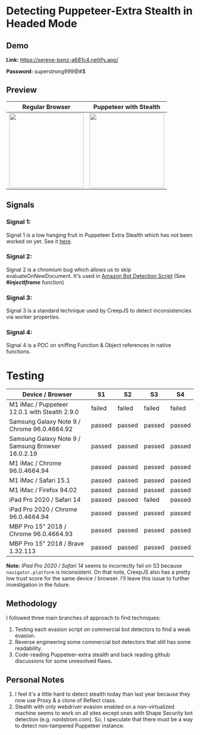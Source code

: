 # Detecting Puppeteer-Extra Stealth in Headed Mode

## Demo
**Link:** https://serene-benz-a681c4.netlify.app/

**Password:** superstrong999@#$

## Preview
| Regular Browser | Puppeteer with Stealth |
|-----------------|------------------------|
|<img src="https://user-images.githubusercontent.com/11026445/145713931-80eec91d-42be-423a-99d7-5a70a58ac2bd.png" width="200">|<img src="https://user-images.githubusercontent.com/11026445/145714077-35426b3d-552a-4af2-84dd-49134212b2b4.png" width="200">|

## Signals

### Signal 1:
Signal 1 is a low hanging fruit in Puppeteer Extra Stealth which has not been worked on yet. See it [here](https://github.com/berstend/puppeteer-extra/pull/565).

### Signal 2:
Signal 2 is a chromium bug which allows us to skip evaluateOnNewDocument. It's used in [Amazon Bot Detection Script](https://github.com/chris124567/commercial-bot-detectors/blob/master/files/amazon.js) (See **#_injectIframe_** function)

### Signal 3:
Signal 3 is a standard technique used by CreepJS to detect inconsistencies via worker properties.

### Signal 4:
Signal 4 is a POC on sniffing Function & Object references in native functions.

# Testing
| Device / Browser                                  | S1     | S2     | S3     | S4     |
|---------------------------------------------------|--------|--------|--------|--------|
| M1 iMac / Puppeteer 12.0.1 with Stealth 2.9.0     | failed | failed | failed | failed |
| Samsung Galaxy Note 9 / Chrome 96.0.4664.92       | passed | passed | passed | passed   |
| Samsung Galaxy Note 9 / Samsung Browser 16.0.2.19 | passed | passed | passed | passed   |
| M1 iMac / Chrome 96.0.4664.94                     | passed | passed | passed | passed   |
| M1 iMac / Safari 15.1                             | passed | passed | passed | passed   |
| M1 iMac / Firefox 94.02                           | passed | passed | passed | passed   |
| iPad Pro 2020 / Safari 14                         | passed | passed | failed | passed   |
| iPad Pro 2020 / Chrome 96.0.4664.94               | passed | passed | passed | passed   |
| MBP Pro 15" 2018 / Chrome 96.0.4664.93            | passed | passed | passed | passed   |
| MBP Pro 15" 2018 / Brave 1.32.113                 | passed | passed | passed | passed   |

**Note:** _IPad Pro 2020 / Safari 14_ seems to incorrectly fail on S3 because `navigator.platform` is inconsistent. On that note, CreepJS also has a pretty low trust score for the same device / browser. I'll leave this issue to further investigation in the future.

## Methodology
I followed three main branches of approach to find techniques:
1. Testing each evasion script on commercial bot detectors to find a weak evasion.
2. Reverse engineering some commercial bot detectors that still has some readability.
3. Code-reading Puppeteer-extra stealth and back reading github discussions for some unresolved flaws.

## Personal Notes
1. I feel it's a little hard to detect stealth today than last year because they now use Proxy & a clone of Reflect class.
2. Stealth with only webdriver evasion enabled on a non-virtualized machine seems to work on all sites except ones with Shape Security bot detection (e.g. nordstrom.com). So, I speculate that there must be a way to detect non-tampered Puppeteer instance.
